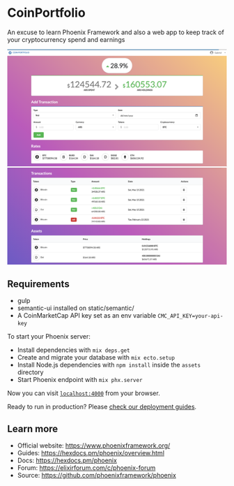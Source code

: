 # CoinPortfolio
An excuse to learn Phoenix Framework and also a web app to keep track of your
cryptocurrency spend and earnings

![Screen capture of the app](assets/static/images/screen1.png)
![Another screen capture of the app](assets/static/images/screen2.png)

## Requirements 

- gulp
- semantic-ui installed on static/semantic/
- A CoinMarketCap API key set as an env variable `CMC_API_KEY=your-api-key`

To start your Phoenix server:

  * Install dependencies with `mix deps.get`
  * Create and migrate your database with `mix ecto.setup`
  * Install Node.js dependencies with `npm install` inside the `assets` directory
  * Start Phoenix endpoint with `mix phx.server`

Now you can visit [`localhost:4000`](http://localhost:4000) from your browser.

Ready to run in production? Please [check our deployment guides](https://hexdocs.pm/phoenix/deployment.html).

## Learn more

  * Official website: https://www.phoenixframework.org/
  * Guides: https://hexdocs.pm/phoenix/overview.html
  * Docs: https://hexdocs.pm/phoenix
  * Forum: https://elixirforum.com/c/phoenix-forum
  * Source: https://github.com/phoenixframework/phoenix
